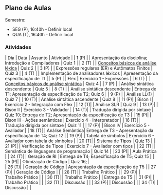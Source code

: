 ## Plano de Aulas

Semestre: 

- SEG (P), 16:40h - Definir local
- QUA (T), 16:40h - Definir local

### Atividades

| Dia   | Data | Assunto | Atividade |
| 1 (P) |  | Apresentação da disciplina; Introdução a Compiladores | Quiz 1 |
| 2 (T) |  | [Conceitos básicos de análise léxica](https://www3.nd.edu/~dthain/compilerbook/chapter3.pdf) | Quiz 2 |
| 3 (P) |  | Expressões regulares (ER) e Autômatos Finitos | Quiz 3 |
| 4 (T) |  | Implementação de analisadores léxicos | Apresentação da especificação de T1 |
| 5 (P) |  | Flex | Exercício 1 - Expressões |
| 6 (T) |  | [Conceitos básicos de análise sintática](https://www3.nd.edu/~dthain/compilerbook/chapter4.pdf) | Quiz 4 |
| 7 (P) |  | Análise sintática descendente | Quiz 5 |
| 8 (T) |  | Análise sintática descendente | Entrega de T1; Apresentação da especificação de T2; Quiz 6 |
| 9 (P) |  | Análise LL(1) | Quiz 7 |
| 10 (T)|  | Análise sintática ascendente | Quiz 8 |
| 11 (P)|  | Bison I | Exercício 2 - Integração com Flex |
| 12 (T)|  | Análise SLR | Quiz 9 |
| 13 (P)|  | Bison II | Exercício 3 - Validador |
| 14 (T)|  | Tradução dirigida por sintaxe | Quiz 10; Entrega de T2; Apresentação da especificação de T3 |
| 15 (P)|  | Bison III - Ações semânticas | Exercício 4 - Interpretador |
| 16 (T)|  | Tradução dirigida por sintaxe | Quiz 11 |
| 17 (P)|  | Bison IV | Exercício 5 - Avaliador | 
| 18 (T)|  | Análise Semântica| Entrega de T3 - Apresentação da especificação de T4; Quiz 12 | 
| 19 (P)|  | Tabela de símbolos | Exercício 6 - Avaliador com tabela de símbolos |
| 20 (T)|  | Sistema de Tipos | Quiz 13 |
| 21 (P)|  | Verificação de Tipos | Exercício 7 - Avaliador com tipos |
| 22 (T)|  | Semântica de linguagens de programação | Quiz 14 |
| 23 (P)|  | Aula Prática | 
| 24 (T)|  | Geração de RI | Entrega de T4; Especificação de T5; Quiz 15 |
| 25 (P)|  | Otimização de Código | Quiz 16; |  
| 26 (T)|  | Geração de Código | Apresentação da especificação de T5 |
| 27 (P)|  | Geração de Código | |
| 28 (T)|  | Trabalho Prático | |
| 29 (P)|  | Trabalho Prático | |
| 30 (T)|  | Trabalho Prático | | Entrega de T5 |
| 31 (P)|  | Trabalho Prático | |
| 32 (T)|  | Discussão | |
| 33 (P)|  | Discussão | |
| 34 (T)|  | Discussão | |

